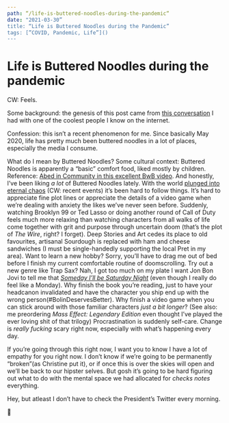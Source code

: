 ```yaml
---
path: “/life-is-buttered-noodles-during-the-pandemic“
date: "2021-03-30”
title: “Life is Buttered Noodles during the Pandemic”
tags: [”COVID, Pandemic, Life”]()
---
```

# Life is Buttered Noodles during the pandemic

CW: Feels.

Some background: the genesis of this post came from [this conversation][2] I had with one of the coolest people I know on the internet.

Confession: this isn’t a recent phenomenon for me. Since basically May 2020, life has pretty much been buttered noodles in a lot of places, especially the media I consume.

What do I mean by Buttered Noodles? Some cultural context: Buttered Noodles is apparently a “basic” comfort food, liked mostly by children. Reference: [Abed in Community in this excellent BwB video][3]. And honestly, I’ve been liking _a lot_ of Buttered Noodles lately. With the world [plunged into eternal chaos][4] (CW: recent events) it’s been hard to follow things. It’s hard to appreciate fine plot lines or appreciate the details of a video game when we’re dealing with anxiety the likes we’ve never seen before. Suddenly, watching Brooklyn 99 or Ted Lasso or doing another round of Call of Duty feels much more relaxing than watching characters from all walks of life come together with grit and purpose through uncertain doom (that’s the plot of _The Wire_, right? I forget). Deep Stories and Art cedes its place to old favourites, artisanal Sourdough is replaced with ham and cheese sandwiches (I must be single-handedly supporting the local Pret in my area). Want to learn a new hobby? Sorry, you’ll have to drag me out of bed before I finish my current comfortable routine of doomscrolling. Try out a new genre like Trap Sax? Nah, I got too much on my plate I want Jon Bon Jovi to tell me that [_Someday I’ll be Saturday Night_][5] (even though I really do feel like a Monday). Why finish the book you’re reading, just to have your headcanon invalidated and have the character you ship end up with the wrong person(#BolinDeservesBetter). Why finish a video game when you can stick around with those familiar characters _just a bit longer_? (See also: me preordering _Mass Effect: Legendary Edition_ even thought I’ve played the ever loving shit of that trilogy) Procrastination is suddenly self-care. Change is _really fucking_ scary right now, especially with what’s happening every day. 

If you’re going through this right now, I want you to know I have a lot of empathy for you right now. I don’t know if we’re going to be permanently “broken”(as Christine put it), or if once this is over the skies will open and we’ll be back to our hipster selves. But gosh it’s going to be hard figuring out what to do with the mental space we had allocated for _checks notes_ everything.   
  
  
Hey, but atleast I don’t have to check the President’s Twitter every morning.
  
🤞

[2]:	https://twitter.com/codeofrobin/status/1374473119562301442?s=21
[3]:	https://www.youtube.com/watch?v=xGHTj4y_bd8
[4]:	https://twitter.com/nrmarda/status/1354518410999308289
[5]:	https://open.spotify.com/track/7BjbWUGNt273dYYd4CGytV?si=2fcf46d41a634045